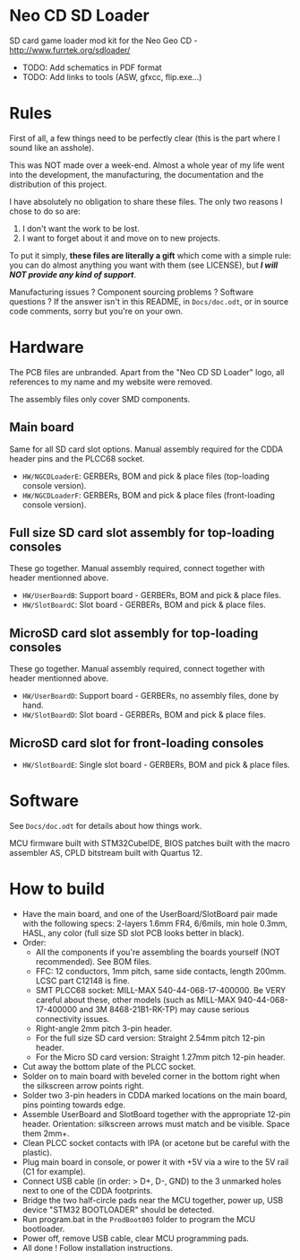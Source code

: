 # Neo CD SD Loader

SD card game loader mod kit for the Neo Geo CD - http://www.furrtek.org/sdloader/

* TODO: Add schematics in PDF format
* TODO: Add links to tools (ASW, gfxcc, flip.exe...)

# Rules
First of all, a few things need to be perfectly clear (this is the part where I sound like an asshole).

This was NOT made over a week-end. Almost a whole year of my life went into the development, the manufacturing,
the documentation and the distribution of this project.

I have absolutely no obligation to share these files. The only two reasons I chose to do so are:
1. I don't want the work to be lost.
2. I want to forget about it and move on to new projects.

To put it simply, **these files are literally a gift** which come with a simple rule:
you can do almost anything you want with them (see LICENSE), but ***I will NOT provide any kind of support***.

Manufacturing issues ? Component sourcing problems ? Software questions ? If the answer isn't in this README,
in `Docs/doc.odt`, or in source code comments, sorry but you're on your own.

# Hardware

The PCB files are unbranded. Apart from the "Neo CD SD Loader" logo, all references to my name and my
website were removed.

The assembly files only cover SMD components.

## Main board
Same for all SD card slot options. Manual assembly required for the CDDA header pins and the PLCC68 socket.
* `HW/NGCDLoaderE`: GERBERs, BOM and pick & place files (top-loading console version).
* `HW/NGCDLoaderF`: GERBERs, BOM and pick & place files (front-loading console version).

## Full size SD card slot assembly for top-loading consoles
These go together. Manual assembly required, connect together with header mentionned above.
* `HW/UserBoardB`: Support board - GERBERs, BOM and pick & place files.
* `HW/SlotBoardC`: Slot board - GERBERs, BOM and pick & place files.

## MicroSD card slot assembly for top-loading consoles
These go together. Manual assembly required, connect together with header mentionned above.
* `HW/UserBoardD`: Support board - GERBERs, no assembly files, done by hand.
* `HW/SlotBoardD`: Slot board - GERBERs, BOM and pick & place files.

## MicroSD card slot for front-loading consoles
* `HW/SlotBoardE`: Single slot board - GERBERs, BOM and pick & place files.

# Software

See `Docs/doc.odt` for details about how things work.

MCU firmware built with STM32CubeIDE, BIOS patches built with the macro assembler AS, CPLD bitstream built with Quartus 12.

# How to build

* Have the main board, and one of the UserBoard/SlotBoard pair made with the following specs: 2-layers 1.6mm FR4, 6/6mils, min hole 0.3mm, HASL, any color (full size SD slot PCB looks better in black).
* Order:
  * All the components if you're assembling the boards yourself (NOT recommended). See BOM files.
  * FFC: 12 conductors, 1mm pitch, same side contacts, length 200mm. LCSC part C12148 is fine.
  * SMT PLCC68 socket: MILL-MAX 540-44-068-17-400000. Be VERY careful about these, other models (such as MILL-MAX 940-44-068-17-400000 and 3M 8468-21B1-RK-TP) may cause serious connectivity issues.
  * Right-angle 2mm pitch 3-pin header.
  * For the full size SD card version: Straight 2.54mm pitch 12-pin header.
  * For the Micro SD card version: Straight 1.27mm pitch 12-pin header.
* Cut away the bottom plate of the PLCC socket.
* Solder on to main board with beveled corner in the bottom right when the silkscreen arrow points right.
* Solder two 3-pin headers in CDDA marked locations on the main board, pins pointing towards edge.
* Assemble UserBoard and SlotBoard together with the appropriate 12-pin header. Orientation: silkscreen arrows must match and be visible. Space them 2mm+.
* Clean PLCC socket contacts with IPA (or acetone but be careful with the plastic).
* Plug main board in console, or power it with +5V via a wire to the 5V rail (C1 for example).
* Connect USB cable (in order: > D+, D-, GND) to the 3 unmarked holes next to one of the CDDA footprints.
* Bridge the two half-circle pads near the MCU together, power up, USB device "STM32 BOOTLOADER" should be detected.
* Run program.bat in the `ProdBoot003` folder to program the MCU bootloader.
* Power off, remove USB cable, clear MCU programming pads.
* All done ! Follow installation instructions.
